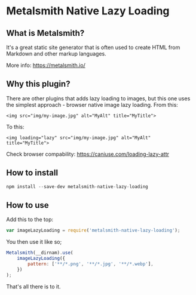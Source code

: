 # Metalsmith Native Lazy Loading

## What is Metalsmith?

It's a great static site generator that is often used to create HTML from Markdown and other markup languages.

More info: https://metalsmith.io/

## Why this plugin?

There are other plugins that adds lazy loading to images, but this one uses the simplest approach - browser native image lazy loading. From this:

```
<img src="img/my-image.jpg" alt="MyAlt" title="MyTitle">
```

To this:

```
<img loading="lazy" src="img/my-image.jpg" alt="MyAlt" title="MyTitle">
```

Check browser compability: https://caniuse.com/loading-lazy-attr

## How to install

```javascript
npm install --save-dev metalsmith-native-lazy-loading
```

## How to use

Add this to the top:

```javascript
var imageLazyLoading = require('metalsmith-native-lazy-loading');
```

You then use it like so;

```javascript
Metalsmith(__dirnam).use(
    imageLazyLoading({
        pattern: ['**/*.png', '**/*.jpg', '**/*.webp'],
    })
);
```

That's all there is to it.
